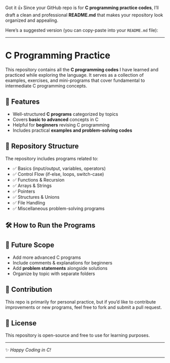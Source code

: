 Got it 👍 Since your GitHub repo is for **C programming practice codes**, I’ll draft a clean and professional **README.md** that makes your repository look organized and appealing.

Here’s a suggested version (you can copy-paste into your `README.md` file):

---

# C Programming Practice

This repository contains all the **C programming codes** I have learned and practiced while exploring the language. It serves as a collection of examples, exercises, and mini-programs that cover fundamental to intermediate C programming concepts.

## 📌 Features

* Well-structured **C programs** categorized by topics
* Covers **basic to advanced** concepts in C
* Helpful for **beginners** revising C programming
* Includes practical **examples and problem-solving codes**

## 📂 Repository Structure

The repository includes programs related to:

* ✅ Basics (input/output, variables, operators)
* ✅ Control Flow (if-else, loops, switch-case)
* ✅ Functions & Recursion
* ✅ Arrays & Strings
* ✅ Pointers
* ✅ Structures & Unions
* ✅ File Handling
* ✅ Miscellaneous problem-solving programs

## 🛠️ How to Run the Programs

## 🚀 Future Scope

* Add more advanced C programs
* Include comments & explanations for beginners
* Add **problem statements** alongside solutions
* Organize by topic with separate folders

## 🤝 Contribution

This repo is primarily for personal practice, but if you’d like to contribute improvements or new programs, feel free to fork and submit a pull request.

## 📜 License

This repository is open-source and free to use for learning purposes.

---

✨ *Happy Coding in C!*

---



